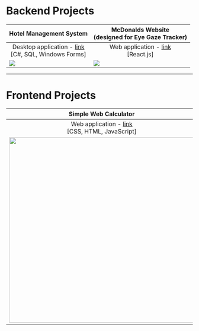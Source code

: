 # Backend Projects 
<table>
  <thead>
    <tr>
      <th>
        Hotel Management System
      </th>
      <th>
        McDonalds Website
        <br>
        (designed for Eye Gaze Tracker)
      </th>
    </tr>
  </thead>
<tr>
</tr>
  <tr>
    <td align="center">Desktop application - <a href="https://github.com/adrianburluc/projects/tree/main/hotel_management_system">link</a><br>[C#, SQL, Windows Forms]</td>
    <td align="center">Web application - <a href="https://github.com/adrianburluc/projects/tree/main/react.js_mc-donalds_website">link</a><br>[React.js]</td>
  </tr>
<tr>
<td valign="top"><img src="https://i.imgur.com/2MwGQOr.png"></td>
<td valign="top"><img src="https://i.imgur.com/tIcznTt.png"></td>
</tr>
</table>

---

# Frontend Projects 
<table>
  <thead>
    <tr>
      <th>
        Simple Web Calculator
      </th>
      <th>
        Fishing Minigame
      </th>
    </tr>
  </thead>
<tr>
</tr>
  <tr>
    <td align="center">Web application - <a href="https://github.com/adrianburluc/projects/tree/main/simple_web_calculator">link</a><br>[CSS, HTML, JavaScript]</td>
    <td align="center">Web application - <a href="https://github.com/adrianburluc/projects/tree/main/fishing_minigame">link</a><br>[CSS, HTML, JavaScript]</td>
  </tr>
<tr>
<td valign="top"><img src="https://i.imgur.com/hjK4spM.png"  height="500"></td>
<td valign="top"><img src="https://i.imgur.com/CP7iInv.png" height="250"><br><img src="https://i.imgur.com/cH2D0Wy.png" height="250"></td>
</tr>
</table>
